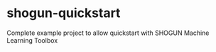 shogun-quickstart
=================

Complete example project to allow quickstart with SHOGUN Machine Learning Toolbox
